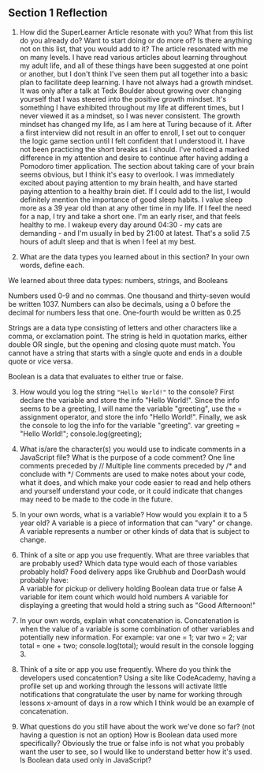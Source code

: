 ## Section 1 Reflection

1. How did the SuperLearner Article resonate with you? What from this list do you already do? Want to start doing or do more of? Is there anything not on this list, that you would add to it?
The article resonated with me on many levels. I have read various articles about learning throughout my adult life, and all of these things have been suggested at one point or another, but I don't think I've seen them put all together into a basic plan to facilitate deep learning.
I have not always had a growth mindset. It was only after a talk at Tedx Boulder about growing over changing yourself that I was steered into the positive growth mindset. It's something I have exhibited throughout my life at different times, but I never viewed it as a mindset, so I was never consistent. The growth mindset has changed my life, as I am here at Turing because of it. After a first interview did not result in an offer to enroll, I set out to conquer the logic game section until I felt confident that I understood it.
I have not been practicing the short breaks as I should. I've noticed a marked difference in my attention and desire to continue after having adding a Pomodoro timer application.
The section about taking care of your brain seems obvious, but I think it's easy to overlook. I was immediately excited about paying attention to my brain health, and have started paying attention to a healthy brain diet.
If I could add to the list, I would definitely mention the importance of good sleep habits. I value sleep more as a 39 year old than at any other time in my life. If I feel the need for a nap, I try and take a short one. I'm an early riser, and that feels healthy to me. I wakeup every day around 04:30 - my cats are demanding - and I'm usually in bed by 21:00 at latest. That's a solid 7.5 hours of adult sleep and that is when I feel at my best.

2. What are the data types you learned about in this section? In your own words, define each.

We learned about three data types: numbers, strings, and Booleans

Numbers used 0-9 and no commas. One thousand and thirty-seven would be written 1037. Numbers can also be decimals, using a 0 before the decimal for numbers less that one. One-fourth would be written as 0.25

Strings are a data type consisting of letters and other characters like a comma, or exclamation point. The string is held in quotation marks, either double OR single, but the opening and closing quote must match. You cannot have a string that starts with a single quote and ends in a double quote or vice versa.

Boolean is a data that evaluates to either true or false.

3. How would you log the string `"Hello World!"` to the console?
First declare the variable and store the info "Hello World!". Since the info seems to be a greeting, I will name the variable "greeting", use the = assignment operator, and store the info "Hello World!". Finally, we ask the console to log the info for the variable "greeting".
var greeting = "Hello World!";
console.log(greeting);

4. What is/are the character(s) you would use to indicate comments in a JavaScript file? What is the purpose of a code comment?
One line comments preceded by //
Multiple line comments preceded by /* and conclude with */
Comments are used to make notes about your code, what it does, and which make your code easier to read and help others and yourself understand your code, or it could indicate that changes may need to be made to the code in the future.

5. In your own words, what is a variable? How would you explain it to a 5 year old?
A variable is a piece of information that can "vary" or change. A variable represents a number or other kinds of data that is subject to change.

6. Think of a site or app you use frequently. What are three variables that are probably used? Which data type would each of those variables probably hold?
Food delivery apps like Grubhub and DoorDash would probably have:  
A variable for pickup or delivery holding Boolean data true or false
A variable for item count which would hold numbers
A variable for displaying a greeting that would hold a string such as "Good Afternoon!"

7. In your own words, explain what concatenation is.
Concatenation is when the value of a variable is some combination of other variables and potentially new information.
For example: var one = 1; var two = 2; var total = one + two;
console.log(total); would result in the console logging 3.

8. Think of a site or app you use frequently. Where do you think the developers used concatention?
Using a site like CodeAcademy, having a profile set up and working through the lessons will activate little notifications that congratulate the user by name for working through lessons x-amount of days in a row which I think would be an example of concatenation.

9. What questions do you still have about the work we've done so far? (not having a question is not an option)
How is Boolean data used more specifically? Obviously the true or false info is not what you probably want the user to see, so I would like to understand better how it's used. Is Boolean data used only in JavaScript?
